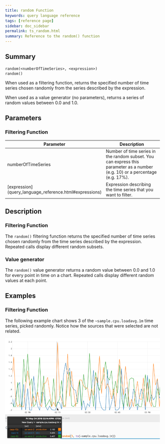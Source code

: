 ```yaml
---
title: random Function
keywords: query language reference
tags: [reference page]
sidebar: doc_sidebar
permalink: ts_random.html
summary: Reference to the random() function
---
```

## Summary
```
random(<numberOfTimeSeries>, <expression>)
random()
```
When used as a filtering function, returns the specified number of time series chosen randomly from the series described by the expression.

When used as a value generator (no parameters), returns a series of random values between 0.0 and 1.0.

## Parameters
### Filtering Function
<table style="width: 100%;">
<tbody>
<thead>
<tr><th width="20%">Parameter</th><th width="80%">Description</th></tr>
</thead>
<tr>
<td>numberOfTimeSeries</td>
<td>Number of time series in the random subset. You can express this parameter as a number (e.g. 10) or a percentage (e.g. 17%). </td></tr>
<tr>
<td markdown="span"> [expression](query_language_reference.html#expressions)</td>
<td>Expression describing the time series that you want to filter.</td>
</tr>
</tbody>
</table>

## Description

### Filtering Function

The `random()` filtering function returns the specified number of time series chosen randomly from the time series described by the expression. Repeated calls display different random subsets.

### Value generator

The `random()` value generator returns a random value between 0.0 and 1.0 for every point in time on a chart. Repeated calls display different random values at each point.


## Examples

### Filtering Function

The following example chart shows 3 of the `~sample.cpu.loadavg.1m` time series, picked randomly. Notice how the sources that were selected are not related.

![random](images/ts_random.png)
